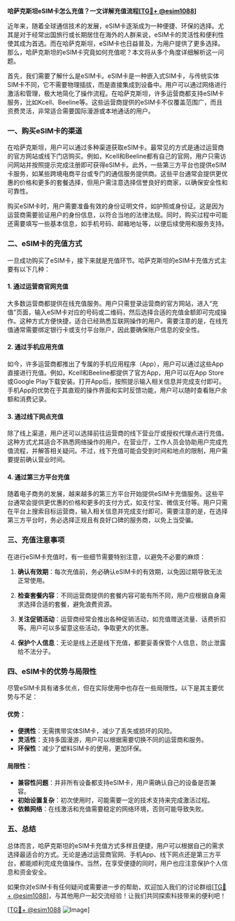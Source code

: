 **哈萨克斯坦eSIM卡怎么充值？一文详解充值流程[[TG💪+ @esim1088](https://t.me/s/esim1088)]**

近年来，随着全球通信技术的发展，eSIM卡逐渐成为一种便捷、环保的选择。尤其是对于经常出国旅行或长期居住在海外的人群来说，eSIM卡的灵活性和便利性使其成为首选。而在哈萨克斯坦，eSIM卡也日益普及，为用户提供了更多选择。那么，哈萨克斯坦的eSIM卡究竟如何充值呢？本文将从多个角度详细解析这一问题。

首先，我们需要了解什么是eSIM卡。eSIM卡是一种嵌入式SIM卡，与传统实体SIM卡不同，它不需要物理插拔，而是直接集成到设备中。用户可以通过网络进行激活和管理，极大地简化了操作流程。在哈萨克斯坦，许多运营商都支持eSIM卡服务，比如Kcell、Beeline等。这些运营商提供的eSIM卡不仅覆盖范围广，而且资费灵活，非常适合需要国际漫游或本地通话的用户。

### 一、购买eSIM卡的渠道

在哈萨克斯坦，用户可以通过多种渠道获取eSIM卡。最常见的方式是通过运营商的官方网站或线下门店购买。例如，Kcell和Beeline都有自己的官网，用户只需访问网站并按照提示完成注册即可获得eSIM卡。此外，一些第三方平台也提供eSIM卡服务，如某些跨境电商平台或专门的通信服务提供商。这些平台通常会提供更优惠的价格和更多的套餐选择，但用户需注意选择信誉良好的商家，以确保安全性和可靠性。

购买eSIM卡时，用户需要准备有效的身份证明文件，如护照或身份证。这是因为运营商需要验证用户的身份信息，以符合当地的法律法规。同时，购买过程中可能还需要填写一些基本信息，如手机号码、邮箱地址等，以便后续使用和服务支持。

### 二、eSIM卡的充值方式

一旦成功购买了eSIM卡，接下来就是充值环节。哈萨克斯坦的eSIM卡充值方式主要有以下几种：

#### 1. **通过运营商官网充值**
大多数运营商都提供在线充值服务。用户只需登录运营商的官方网站，进入“充值”页面，输入eSIM卡对应的号码或二维码，然后选择合适的充值金额即可完成操作。这种方式方便快捷，适合已经熟悉互联网操作的用户。需要注意的是，在线充值通常需要绑定银行卡或支付平台账户，因此要确保账户信息的安全性。

#### 2. **通过手机应用充值**
如今，许多运营商都推出了专属的手机应用程序（App），用户可以通过这些App直接进行充值。例如，Kcell和Beeline都提供了官方App，用户可以在App Store或Google Play下载安装。打开App后，按照提示输入相关信息并完成支付即可。手机App的优势在于其直观的操作界面和实时反馈功能，用户可以随时查看账户余额和消费记录。

#### 3. **通过线下网点充值**
除了线上渠道，用户还可以选择前往运营商的线下营业厅或授权代理点进行充值。这种方式尤其适合不熟悉网络操作的用户。在营业厅，工作人员会协助用户完成充值流程，并解答相关疑问。不过，线下充值可能会受到时间和地点的限制，用户需要提前确认营业时间。

#### 4. **通过第三方平台充值**
随着电子商务的发展，越来越多的第三方平台开始提供eSIM卡充值服务。这些平台通常会提供更优惠的价格和更多的支付方式，如支付宝、微信支付等。用户只需在平台上搜索目标运营商，输入相关信息并完成支付即可。需要注意的是，在选择第三方平台时，务必选择正规且有良好口碑的服务商，以免上当受骗。

### 三、充值注意事项

在进行eSIM卡充值时，有一些细节需要特别注意，以避免不必要的麻烦：

1. **确认有效期**：每次充值前，务必确认eSIM卡的有效期，以免因过期导致无法正常使用。
   
2. **检查套餐内容**：不同运营商提供的套餐内容可能有所不同，用户应根据自身需求选择合适的套餐，避免浪费资源。

3. **关注促销活动**：运营商经常会推出各种促销活动，如充值赠送流量、话费折扣等。用户可以多留意这些活动，争取更大的优惠。

4. **保护个人信息**：无论是线上还是线下充值，都要妥善保管个人信息，防止泄露给不法分子。

### 四、eSIM卡的优势与局限性

尽管eSIM卡具有诸多优点，但在实际使用中也存在一些局限性。以下是其主要优势与不足：

#### 优势：
- **便携性**：无需携带实体SIM卡，减少了丢失或损坏的风险。
- **灵活性**：支持多国漫游，用户可以根据需要切换不同的运营商和服务。
- **环保性**：减少了塑料SIM卡的使用，更加环保。

#### 局限性：
- **兼容性问题**：并非所有设备都支持eSIM卡，用户需确认自己的设备是否兼容。
- **初始设置复杂**：初次使用时，可能需要一定的技术支持来完成激活过程。
- **依赖网络**：在线激活和充值需要稳定的网络环境，否则可能导致失败。

### 五、总结

总体而言，哈萨克斯坦的eSIM卡充值方式多样且便捷，用户可以根据自己的需求选择最适合的方式。无论是通过运营商官网、手机App、线下网点还是第三方平台，都能顺利完成充值操作。当然，在享受便捷的同时，用户也应注意保护个人信息和资金安全。

如果你对eSIM卡有任何疑问或需要进一步的帮助，欢迎加入我们的讨论群组[[TG💪+ @esim1088](https://t.me/s/esim1088)]，与其他用户一起交流经验！让我们共同探索科技带来的便利吧！

[[TG💪+ @esim1088](https://t.me/s/esim1088) ![Image](https://i.postimg.cc/4NQfJmqS/Snipaste-2025-05-13-00-14-12.png)]